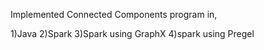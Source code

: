 Implemented Connected Components program in,

1)Java
2)Spark
3)Spark using GraphX
4)spark using Pregel
